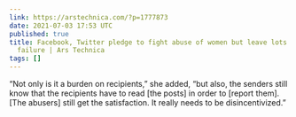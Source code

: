 ```yaml
---
link: https://arstechnica.com/?p=1777873
date: 2021-07-03 17:53 UTC
published: true
title: Facebook, Twitter pledge to fight abuse of women but leave lots of room for
  failure | Ars Technica
tags: []
---
```


“Not only is it a burden on recipients,” she added, “but also, the senders still know that the recipients have to read [the posts] in order to [report them]. [The abusers] still get the satisfaction. It really needs to be disincentivized.”
